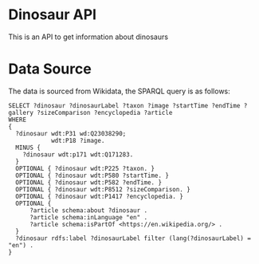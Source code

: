 
# Dinosaur API
This is an API to get information about dinosaurs
# Data Source
The data is sourced from Wikidata, the SPARQL query is as follows:

    SELECT ?dinosaur ?dinosaurLabel ?taxon ?image ?startTime ?endTime ?gallery ?sizeComparison ?encyclopedia ?article
    WHERE
    {
      ?dinosaur wdt:P31 wd:Q23038290;
                wdt:P18 ?image.
      MINUS {
        ?dinosaur wdt:p171 wdt:Q171283.  
      }
      OPTIONAL { ?dinosaur wdt:P225 ?taxon. }
      OPTIONAL { ?dinosaur wdt:P580 ?startTime. }
      OPTIONAL { ?dinosaur wdt:P582 ?endTime. }
      OPTIONAL { ?dinosaur wdt:P8512 ?sizeComparison. }
      OPTIONAL { ?dinosaur wdt:P1417 ?encyclopedia. }
      OPTIONAL {
          ?article schema:about ?dinosaur .
          ?article schema:inLanguage "en" .
          ?article schema:isPartOf <https://en.wikipedia.org/> .
      }
      ?dinosaur rdfs:label ?dinosaurLabel filter (lang(?dinosaurLabel) = "en") .
    }
